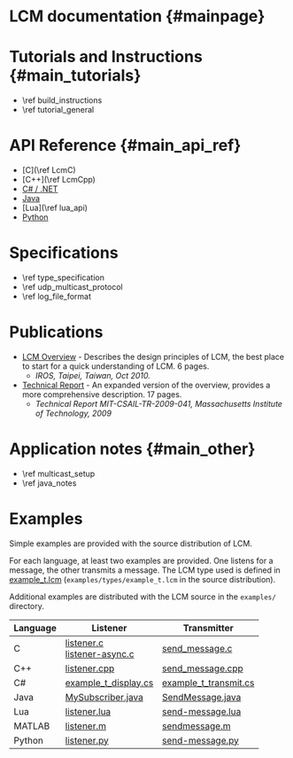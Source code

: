 LCM documentation {#mainpage}
====

# Tutorials and Instructions {#main_tutorials}

 - \ref build_instructions
 - \ref tutorial_general

# API Reference {#main_api_ref}

 - [C](\ref LcmC)
 - [C++](\ref LcmCpp)
 - [C# / .NET](lcm-dotnet/index.html)
 - [Java](javadocs/index.html)
 - [Lua](\ref lua_api)
 - [Python](python/index.html)

# Specifications

 - \ref type_specification
 - \ref udp_multicast_protocol
 - \ref log_file_format

# Publications

 - [LCM Overview](http://people.csail.mit.edu/albert/pubs/2010-huang-olson-moore-lcm-iros.pdf) - Describes the design principles of LCM, the best place to start for a quick understanding of LCM.  6 pages.
   - _IROS, Taipei, Taiwan, Oct 2010._
 - [Technical Report](http://dspace.mit.edu/bitstream/handle/1721.1/46708/MIT-CSAIL-TR-2009-041.pdf) - An expanded version of the overview, provides a more comprehensive description.  17 pages.
    - _Technical Report MIT-CSAIL-TR-2009-041, Massachusetts Institute of Technology, 2009_

# Application notes {#main_other}

 - \ref multicast_setup
 - \ref java_notes

# Examples

Simple examples are provided with the source distribution of LCM.

For each language, at least two examples are provided. One listens for a
message, the other transmits a message. The LCM type used is defined in
[example_t.lcm](https://github.com/lcm-proj/lcm/blob/master/examples/types/example_t.lcm)  (`examples/types/example_t.lcm` in the source distribution).

Additional examples are distributed with the LCM source in the `examples/`
directory.

Language | Listener | Transmitter
-------- | -------- | -----------
C        | [listener.c](https://github.com/lcm-proj/lcm/blob/master/examples/c/listener.c) <br>[listener-async.c](https://github.com/lcm-proj/lcm/blob/master/examples/c/listener-async.c) | [send_message.c](https://github.com/lcm-proj/lcm/blob/master/examples/c/send_message.c)
C++      | [listener.cpp](https://github.com/lcm-proj/lcm/blob/master/examples/cpp/listener.cpp) | [send_message.cpp](https://github.com/lcm-proj/lcm/blob/master/examples/cpp/send_message.cpp)
C#       | [example_t_display.cs](https://github.com/lcm-proj/lcm/blob/master/examples/csharp/example_t_demo/example_t_display.cs) | [example_t_transmit.cs](https://github.com/lcm-proj/lcm/blob/master/examples/csharp/example_t_demo/example_t_transmit.cs)
Java     | [MySubscriber.java](https://github.com/lcm-proj/lcm/blob/master/examples/java/example_t_demo/MySubscriber.java) | [SendMessage.java](https://github.com/lcm-proj/lcm/blob/master/examples/java/example_t_demo/SendMessage.java)
Lua      | [listener.lua](https://github.com/lcm-proj/lcm/blob/master/examples/lua/listener.lua) | [send-message.lua](https://github.com/lcm-proj/lcm/blob/master/examples/lua/send-message.lua)
MATLAB   | [listener.m](https://github.com/lcm-proj/lcm/blob/master/examples/matlab/listener.m) | [sendmessage.m](https://github.com/lcm-proj/lcm/blob/master/examples/matlab/sendmessage.m)
Python   | [listener.py](https://github.com/lcm-proj/lcm/blob/master/examples/python/listener.py) | [send-message.py](https://github.com/lcm-proj/lcm/blob/master/examples/python/send-message.py)
